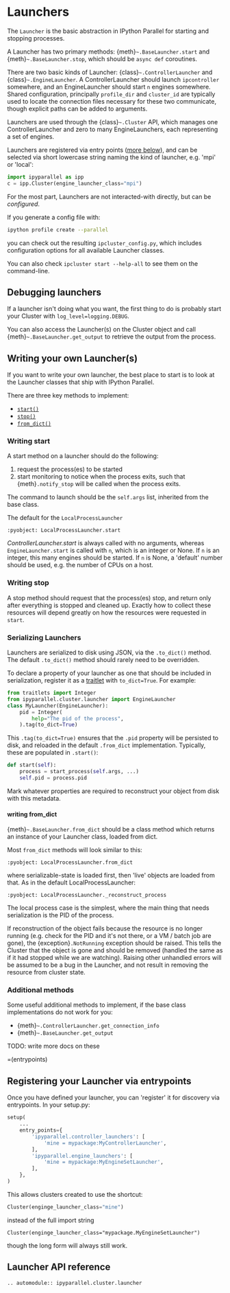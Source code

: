 # Launchers

The `Launcher` is the basic abstraction in IPython Parallel
for starting and stopping processes.

A Launcher has two primary methods: {meth}`~.BaseLauncher.start` and {meth}`~.BaseLauncher.stop`,
which should be `async def` coroutines.

There are two basic kinds of Launcher: {class}`~.ControllerLauncher` and {class}`~.EngineLauncher`.
A ControllerLauncher should launch `ipcontroller` somewhere,
and an EngineLauncher should start `n` engines somewhere.
Shared configuration,
principally `profile_dir` and `cluster_id` are typically used to locate the connection files necessary for these two communicate,
though explicit paths can be added to arguments.

Launchers are used through the {class}`~.Cluster` API,
which manages one ControllerLauncher and zero to many EngineLaunchers,
each representing a set of engines.

Launchers are registered via entry points ([more below](#entrypoints)),
and can be selected via short lowercase string naming the kind of launcher, e.g. 'mpi' or 'local':

```python
import ipyparallel as ipp
c = ipp.Cluster(engine_launcher_class="mpi")
```

For the most part, Launchers are not interacted-with directly,
but can be _configured_.

If you generate a config file with:

```bash
ipython profile create --parallel
```

you can check out the resulting `ipcluster_config.py`,
which includes configuration options for all available Launcher classes.

You can also check `ipcluster start --help-all` to see them on the command-line.

## Debugging launchers

If a launcher isn't doing what you want,
the first thing to do is probably start your Cluster with `log_level=logging.DEBUG`.

You can also access the Launcher(s) on the Cluster object and call {meth}`~.BaseLauncher.get_output` to retrieve the output from the process.

## Writing your own Launcher(s)

If you want to write your own launcher,
the best place to start is to look at the Launcher classes that ship with IPython Parallel.

There are three key methods to implement:

- [`start()`](#writing-start)
- [`stop()`](#writing-stop)
- [`from_dict()`](#writing-from-dict)

### Writing start

A start method on a launcher should do the following:

1. request the process(es) to be started
2. start monitoring to notice when the process exits, such that {meth}`.notify_stop` will be called when the process exits.

The command to launch should be the `self.args` list, inherited from the base class.

The default for the `LocalProcessLauncher`

```{literalinclude} ../../../ipyparallel/cluster/launcher.py
:pyobject: LocalProcessLauncher.start
```

_ControllerLauncher.start_ is always called with no arguments,
whereas `EngineLauncher.start` is called with `n`,
which is an integer or None. If `n` is an integer,
this many engines should be started.
If `n` is None, a 'default' number should be used,
e.g. the number of CPUs on a host.

### Writing stop

A stop method should request that the process(es) stop,
and return only after everything is stopped and cleaned up.
Exactly how to collect these resources will depend greatly on how the resources were requested in `start`.

### Serializing Launchers

Launchers are serialized to disk using JSON,
via the `.to_dict()` method.
The default `.to_dict()` method should rarely need to be overridden.

To declare a property of your launcher as one that should be included in serialization,
register it as a [traitlet][] with `to_dict=True`.
For example:

```python
from traitlets import Integer
from ipyparallel.cluster.launcher import EngineLauncher
class MyLauncher(EngineLauncher):
    pid = Integer(
        help="The pid of the process",
    ).tag(to_dict=True)
```

[traitlet]: https://traitlets.readthedocs.io

This `.tag(to_dict=True)` ensures that the `.pid` property will be persisted to disk,
and reloaded in the default `.from_dict` implementation.
Typically, these are populated in `.start()`:

```python
def start(self):
    process = start_process(self.args, ...)
    self.pid = process.pid
```

Mark whatever properties are required to reconstruct your object from disk with this metadata.

#### writing from_dict

{meth}`~.BaseLauncher.from_dict` should be a class method which returns an instance of your Launcher class, loaded from dict.

Most `from_dict` methods will look similar to this:

```{literalinclude} ../../../ipyparallel/cluster/launcher.py
:pyobject: LocalProcessLauncher.from_dict
```

where serializable-state is loaded first, then 'live' objects are loaded from that.
As in the default LocalProcessLauncher:

```{literalinclude} ../../../ipyparallel/cluster/launcher.py
:pyobject: LocalProcessLauncher._reconstruct_process
```

The local process case is the simplest, where the main thing that needs serialization is the PID of the process.

If reconstruction of the object fails because the resource is no longer running
(e.g. check for the PID and it's not there, or a VM / batch job are gone),
the {exception}`.NotRunning` exception should be raised.
This tells the Cluster that the object is gone and should be removed
(handled the same as if it had stopped while we are watching).
Raising other unhandled errors will be assumed to be a bug in the Launcher,
and not result in removing the resource from cluster state.

### Additional methods

Some useful additional methods to implement, if the base class implementations do not work for you:

- {meth}`~.ControllerLauncher.get_connection_info`
- {meth}`~.BaseLauncher.get_output`

TODO: write more docs on these

=(entrypoints)

## Registering your Launcher via entrypoints

Once you have defined your launcher, you can 'register' it for discovery
via entrypoints. In your setup.py:

```python
setup(
    ...
    entry_points={
        'ipyparallel.controller_launchers': [
            'mine = mypackage:MyControllerLauncher',
        ],
        'ipyparallel.engine_launchers': [
            'mine = mypackage:MyEngineSetLauncher',
        ],
    },
)
```

This allows clusters created to use the shortcut:

```python
Cluster(enginge_launcher_class="mine")
```

instead of the full import string

```
Cluster(enginge_launcher_class="mypackage.MyEngineSetLauncher")
```

though the long form will always still work.

## Launcher API reference

```{eval-rst}
.. automodule:: ipyparallel.cluster.launcher
```
